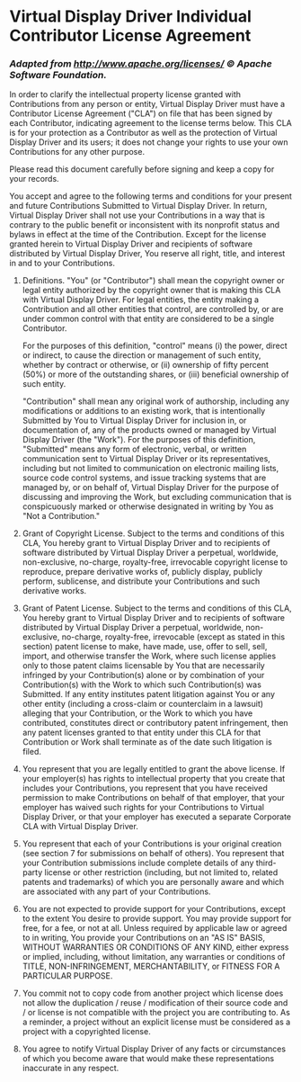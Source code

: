 # Virtual Display Driver Individual Contributor License Agreement

### *Adapted from http://www.apache.org/licenses/ © Apache Software Foundation.*

In order to clarify the intellectual property license granted with Contributions from any person or entity, Virtual Display Driver must have a Contributor License Agreement ("CLA") on file that has been signed by each Contributor, indicating agreement to the license terms below. This CLA is for your protection as a Contributor as well as the protection of Virtual Display Driver and its users; it does not change your rights to use your own Contributions for any other purpose.

Please read this document carefully before signing and keep a copy for your records.

You accept and agree to the following terms and conditions for your present and future Contributions Submitted to Virtual Display Driver. In return, Virtual Display Driver shall not use your Contributions in a way that is contrary to the public benefit or inconsistent with its nonprofit status and bylaws in effect at the time of the Contribution. Except for the license granted herein to Virtual Display Driver and recipients of software distributed by Virtual Display Driver, You reserve all right, title, and interest in and to your Contributions.

1. Definitions. "You" (or "Contributor") shall mean the copyright owner or legal entity authorized by the copyright owner that is making this CLA with Virtual Display Driver. For legal entities, the entity making a Contribution and all other entities that control, are controlled by, or are under common control with that entity are considered to be a single Contributor.

	For the purposes of this definition, "control" means (i) the power, direct or indirect, to cause the direction or management of such entity, whether by contract or otherwise, or (ii) ownership of fifty percent (50%) or more of the outstanding shares, or (iii) beneficial ownership of such entity.

	"Contribution" shall mean any original work of authorship, including any modifications or additions to an existing work, that is intentionally Submitted by You to Virtual Display Driver for inclusion in, or documentation of, any of the products owned or managed by Virtual Display Driver (the "Work"). For the purposes of this definition, "Submitted" means any form of electronic, verbal, or written communication sent to Virtual Display Driver or its representatives, including but not limited to communication on electronic mailing lists, source code control systems, and issue tracking systems that are managed by, or on behalf of, Virtual Display Driver for the purpose of discussing and improving the Work, but excluding communication that is conspicuously marked or otherwise designated in writing by You as "Not a Contribution."

2. Grant of Copyright License. Subject to the terms and conditions of this CLA, You hereby grant to Virtual Display Driver and to recipients of software distributed by Virtual Display Driver a perpetual, worldwide, non-exclusive, no-charge, royalty-free, irrevocable copyright license to reproduce, prepare derivative works of, publicly display, publicly perform, sublicense, and distribute your Contributions and such derivative works.

3. Grant of Patent License. Subject to the terms and conditions of this CLA, You hereby grant to Virtual Display Driver and to recipients of software distributed by Virtual Display Driver a perpetual, worldwide, non-exclusive, no-charge, royalty-free, irrevocable (except as stated in this section) patent license to make, have made, use, offer to sell, sell, import, and otherwise transfer the Work, where such license applies only to those patent claims licensable by You that are necessarily infringed by your Contribution(s) alone or by combination of your Contribution(s) with the Work to which such Contribution(s) was Submitted. If any entity institutes patent litigation against You or any other entity (including a cross-claim or counterclaim in a lawsuit) alleging that your Contribution, or the Work to which you have contributed, constitutes direct or contributory patent infringement, then any patent licenses granted to that entity under this CLA for that Contribution or Work shall terminate as of the date such litigation is filed.

4. You represent that you are legally entitled to grant the above license. If your employer(s) has rights to intellectual property that you create that includes your Contributions, you represent that you have received permission to make Contributions on behalf of that employer, that your employer has waived such rights for your Contributions to Virtual Display Driver, or that your employer has executed a separate Corporate CLA with Virtual Display Driver.

5. You represent that each of your Contributions is your original creation (see section 7 for submissions on behalf of others). You represent that your Contribution submissions include complete details of any third-party license or other restriction (including, but not limited to, related patents and trademarks) of which you are personally aware and which are associated with any part of your Contributions.

6. You are not expected to provide support for your Contributions, except to the extent You desire to provide support. You may provide support for free, for a fee, or not at all. Unless required by applicable law or agreed to in writing, You provide your Contributions on an "AS IS" BASIS, WITHOUT WARRANTIES OR CONDITIONS OF ANY KIND, either express or implied, including, without limitation, any warranties or conditions of TITLE, NON-INFRINGEMENT, MERCHANTABILITY, or FITNESS FOR A PARTICULAR PURPOSE.

7. You commit not to copy code from another project which license does not allow the duplication / reuse / modification of their source code and / or license is not compatible with the project you are contributing to. As a reminder, a project without an explicit license must be considered as a project with a copyrighted license.

8. You agree to notify Virtual Display Driver of any facts or circumstances of which you become aware that would make these representations inaccurate in any respect.
